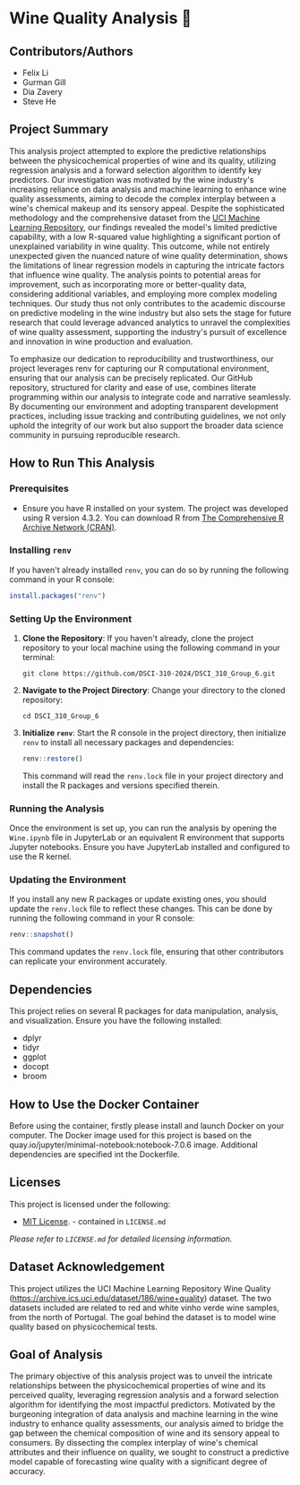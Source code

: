 # Wine Quality Analysis 🍷

## Contributors/Authors
- Felix Li
- Gurman Gill
- Dia Zavery
- Steve He

## Project Summary

This analysis project attempted to explore the predictive relationships between the physicochemical properties of wine and its quality, utilizing regression analysis and a forward selection algorithm to identify key predictors. Our investigation was motivated by the wine industry's increasing reliance on data analysis and machine learning to enhance wine quality assessments, aiming to decode the complex interplay between a wine's chemical makeup and its sensory appeal. Despite the sophisticated methodology and the comprehensive dataset from the [UCI Machine Learning Repository](https://archive.ics.uci.edu/ml/datasets/wine+quality), our findings revealed the model's limited predictive capability, with a low R-squared value highlighting a significant portion of unexplained variability in wine quality. This outcome, while not entirely unexpected given the nuanced nature of wine quality determination, shows the limitations of linear regression models in capturing the intricate factors that influence wine quality. The analysis points to potential areas for improvement, such as incorporating more or better-quality data, considering additional variables, and employing more complex modeling techniques. Our study thus not only contributes to the academic discourse on predictive modeling in the wine industry but also sets the stage for future research that could leverage advanced analytics to unravel the complexities of wine quality assessment, supporting the industry's pursuit of excellence and innovation in wine production and evaluation.

To emphasize our dedication to reproducibility and trustworthiness, our project leverages renv for capturing our R computational environment, ensuring that our analysis can be precisely replicated. Our GitHub repository, structured for clarity and ease of use, combines literate programming within our analysis to integrate code and narrative seamlessly. By documenting our environment and adopting transparent development practices, including issue tracking and contributing guidelines, we not only uphold the integrity of our work but also support the broader data science community in pursuing reproducible research.

## How to Run This Analysis

### Prerequisites

- Ensure you have R installed on your system. The project was developed using R version 4.3.2. You can download R from [The Comprehensive R Archive Network (CRAN)](https://cran.r-project.org/).

### Installing `renv`

If you haven't already installed `renv`, you can do so by running the following command in your R console:

```R
install.packages("renv")
```

### Setting Up the Environment

1. **Clone the Repository**: If you haven't already, clone the project repository to your local machine using the following command in your terminal:

   ```
   git clone https://github.com/DSCI-310-2024/DSCI_310_Group_6.git
   ```

2. **Navigate to the Project Directory**: Change your directory to the cloned repository:

   ```
   cd DSCI_310_Group_6
   ```

3. **Initialize `renv`**: Start the R console in the project directory, then initialize `renv` to install all necessary packages and dependencies:

   ```R
   renv::restore()
   ```

   This command will read the `renv.lock` file in your project directory and install the R packages and versions specified therein.

### Running the Analysis

Once the environment is set up, you can run the analysis by opening the `Wine.ipynb` file in JupyterLab or an equivalent R environment that supports Jupyter notebooks. Ensure you have JupyterLab installed and configured to use the R kernel.

### Updating the Environment

If you install any new R packages or update existing ones, you should update the `renv.lock` file to reflect these changes. This can be done by running the following command in your R console:

```R
renv::snapshot()
```

This command updates the `renv.lock` file, ensuring that other contributors can replicate your environment accurately.


## Dependencies

This project relies on several R packages for data manipulation, analysis, and visualization. Ensure you have the following installed:

- dplyr
- tidyr
- ggplot
- docopt
- broom

## How to Use the Docker Container
Before using the container, firstly please install and launch Docker on your computer. The Docker image used for this project is based on the quay.io/jupyter/minimal-notebook:notebook-7.0.6 image. Additional dependencies are specified int the Dockerfile.


## Licenses

This project is licensed under the following:

- [MIT License](./LICENSE.md). - contained in `LICENSE.md`

_Please refer to `LICENSE.md` for detailed licensing information._

## Dataset Acknowledgement

This project utilizes the UCI Machine Learning Repository Wine Quality (https://archive.ics.uci.edu/dataset/186/wine+quality) dataset. The two datasets included are related to red and white vinho verde wine samples, from the north of Portugal. The goal behind the dataset is to model wine quality based on physicochemical tests.

## Goal of Analysis

The primary objective of this analysis project was to unveil the intricate relationships between the physicochemical properties of wine and its perceived quality, leveraging regression analysis and a forward selection algorithm for identifying the most impactful predictors. Motivated by the burgeoning integration of data analysis and machine learning in the wine industry to enhance quality assessments, our analysis aimed to bridge the gap between the chemical composition of wine and its sensory appeal to consumers. By dissecting the complex interplay of wine's chemical attributes and their influence on quality, we sought to construct a predictive model capable of forecasting wine quality with a significant degree of accuracy.
